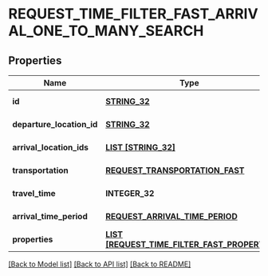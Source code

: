 # REQUEST_TIME_FILTER_FAST_ARRIVAL_ONE_TO_MANY_SEARCH

## Properties
Name | Type | Description | Notes
------------ | ------------- | ------------- | -------------
**id** | [**STRING_32**](STRING_32.md) |  | [default to null]
**departure_location_id** | [**STRING_32**](STRING_32.md) |  | [default to null]
**arrival_location_ids** | [**LIST [STRING_32]**](STRING_32.md) |  | [default to null]
**transportation** | [**REQUEST_TRANSPORTATION_FAST**](RequestTransportationFast.md) |  | [default to null]
**travel_time** | **INTEGER_32** |  | [default to null]
**arrival_time_period** | [**REQUEST_ARRIVAL_TIME_PERIOD**](RequestArrivalTimePeriod.md) |  | [default to null]
**properties** | [**LIST [REQUEST_TIME_FILTER_FAST_PROPERTY]**](RequestTimeFilterFastProperty.md) |  | [default to null]

[[Back to Model list]](../README.md#documentation-for-models) [[Back to API list]](../README.md#documentation-for-api-endpoints) [[Back to README]](../README.md)


